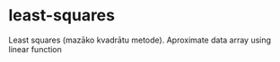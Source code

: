 # least-squares
Least squares (mazāko kvadrātu metode). Aproximate data array using linear function
